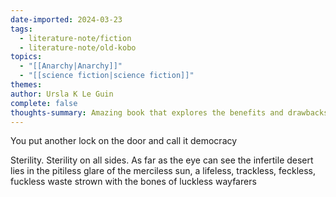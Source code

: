 ```yaml
---
date-imported: 2024-03-23
tags:
  - literature-note/fiction
  - literature-note/old-kobo
topics:
  - "[[Anarchy|Anarchy]]"
  - "[[science fiction|science fiction]]"
themes: 
author: Ursla K Le Guin
complete: false
thoughts-summary: Amazing book that explores the benefits and drawbacks of both capitalism and union based anarchism
---
```

You put another lock on the door and call it democracy

Sterility. Sterility on all sides. As far as the eye can see the infertile desert lies in the pitiless glare of the merciless sun, a lifeless, trackless, feckless, fuckless waste strown with the bones of luckless wayfarers